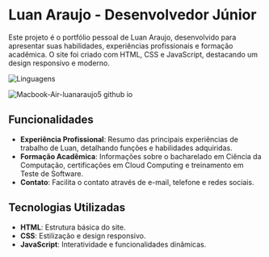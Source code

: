 # Luan Araujo - Desenvolvedor Júnior

Este projeto é o portfólio pessoal de Luan Araujo, desenvolvido para apresentar suas habilidades, experiências profissionais e formação acadêmica. O site foi criado com HTML, CSS e JavaScript, destacando um design responsivo e moderno.

![Linguagens](https://skillicons.dev/icons?i=html,css) 

![Macbook-Air-luanaraujo5 github io](https://github.com/user-attachments/assets/34045fbd-1ce7-4ea4-9d83-7c3dd9cb3148)

## Funcionalidades

- **Experiência Profissional**: Resumo das principais experiências de trabalho de Luan, detalhando funções e habilidades adquiridas.
- **Formação Acadêmica**: Informações sobre o bacharelado em Ciência da Computação, certificações em Cloud Computing e treinamento em Teste de Software.
- **Contato**: Facilita o contato através de e-mail, telefone e redes sociais.

## Tecnologias Utilizadas

- **HTML**: Estrutura básica do site.
- **CSS**: Estilização e design responsivo.
- **JavaScript**: Interatividade e funcionalidades dinâmicas.
